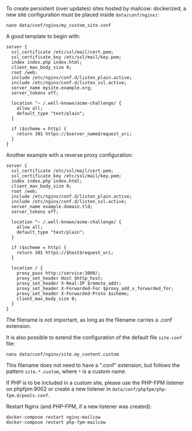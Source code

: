 To create persistent (over updates) sites hosted by mailcow: dockerized, a new site configuration must be placed inside `data/conf/nginx/`:

```
nano data/conf/nginx/my_custom_site.conf
```

A good template to begin with:

``` hl_lines="9"
server {
  ssl_certificate /etc/ssl/mail/cert.pem;
  ssl_certificate_key /etc/ssl/mail/key.pem;
  index index.php index.html;
  client_max_body_size 0;
  root /web;
  include /etc/nginx/conf.d/listen_plain.active;
  include /etc/nginx/conf.d/listen_ssl.active;
  server_name mysite.example.org;
  server_tokens off;

  location ^~ /.well-known/acme-challenge/ {
    allow all;
    default_type "text/plain";
  }

  if ($scheme = http) {
    return 301 https://$server_name$request_uri;
  }
}
```

Another example with a reverse proxy configuration:

``` hl_lines="9 21"
server {
  ssl_certificate /etc/ssl/mail/cert.pem;
  ssl_certificate_key /etc/ssl/mail/key.pem;
  index index.php index.html;
  client_max_body_size 0;
  root /web;
  include /etc/nginx/conf.d/listen_plain.active;
  include /etc/nginx/conf.d/listen_ssl.active;
  server_name example.domain.tld;
  server_tokens off;

  location ^~ /.well-known/acme-challenge/ {
    allow all;
    default_type "text/plain";
  }

  if ($scheme = http) {
    return 301 https://$host$request_uri;
  }

  location / {
    proxy_pass http://service:3000/;
    proxy_set_header Host $http_host;
    proxy_set_header X-Real-IP $remote_addr;
    proxy_set_header X-Forwarded-For $proxy_add_x_forwarded_for;
    proxy_set_header X-Forwarded-Proto $scheme;
    client_max_body_size 0;
  }
}
```


The filename is not important, as long as the filename carries a .conf extension.

It is also possible to extend the configuration of the default file `site.conf` file:

```
nano data/conf/nginx/site.my_content.custom
```

This filename does not need to have a ".conf" extension, but follows the pattern `site.*.custom`, where `*` is a custom name.

If PHP is to be included in a custom site, please use the PHP-FPM listener on phpfpm:9002 or create a new listener in `data/conf/phpfpm/php-fpm.d/pools.conf`.

Restart Nginx (and PHP-FPM, if a new listener was created):

```
docker-compose restart nginx-mailcow
docker-compose restart php-fpm-mailcow
```
